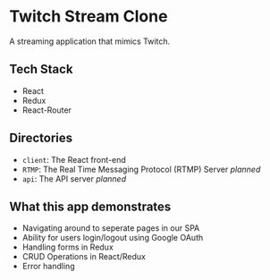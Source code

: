 # Twitch Stream Clone

A streaming application that mimics Twitch.

## Tech Stack

- React
- Redux
- React-Router

## Directories

- `client`: The React front-end
- `RTMP`: The Real Time Messaging Protocol (RTMP) Server _planned_
- `api`: The API server _planned_

## What this app demonstrates

- Navigating around to seperate pages in our SPA
- Ability for users login/logout using Google OAuth
- Handling forms in Redux
- CRUD Operations in React/Redux
- Error handling
